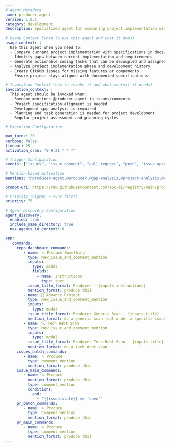 ```yaml
---
# Agent Metadata
name: producer-agent
version: 1.0.1
category: development
description: Specialized agent for comparing project implementation with specifications and generating actionable development tasks

# Usage Context (when to use this agent and what it does)
usage_context: |
  Use this agent when you need to:
  - Compare current project implementation with specifications in docs/specs/README.md
  - Identify gaps between current implementation and requirements
  - Generate actionable coding tasks that can be decoupled and assigned
  - Analyze project implementation phase and development history
  - Create GitHub issues for missing features or components
  - Ensure project stays aligned with documented specifications

# Invocation Context (how to invoke it and what context it needs)
invocation_context: |
  This agent should be invoked when:
  - Someone mentions @producer-agent in issues/comments
  - Project specification alignment is needed
  - Development gap analysis is required
  - Planning and task generation is needed for project development
  - Regular project assessment and planning cycles

# Execution Configuration

max_turns: 20
verbose: false
timeout: 25
activation_cron: "0 9,21 * * *"

# Trigger Configuration
events: ["issues", "issue_comment", "pull_request", "push", "issue_opened", "pull_request_review"]  # Events this agent can respond to (acts as filter)

# Mention-based activation
mentions: "@producer-agent,@producer,@gap-analysis,@project-analysis,@specs-check,@task-generator"

prompt-uri: https://raw.githubusercontent.com/a5c-ai/registry/main/prompts/development/producer-agent.prompt.md

# Priority (higher = runs first)
priority: 75

# Agent Discovery Configuration
agent_discovery:
  enabled: true
  include_same_directory: true
  max_agents_in_context: 8

app:
   commands:
     repo_dashboard_commands:
        - name: ⭐ Produce Something
          type: new_issue_and_comment_mention
          inputs:
            type: modal
            fields:
              - name: instructions
                type: text
          issue_title_format: Producer - {inputs.instructions}
          mention_format: produce this
        - name: 🚀 Advance Project
          type: new_issue_and_comment_mention
          inputs:
            type: modal
          issue_title_format: Producer Generic Scan - {inputs.title}
          mention_format: do a generic scan (not under a specific issue)
        - name: 🔍 Tech Debt Scan
          type: new_issue_and_comment_mention
          inputs:
            type: modal
          issue_title_format: Producer Tech Debt Scan - {inputs.title}
          mention_format: do a tech debt scan
     issues_batch_commands:
        - name: ⭐ Produce
          type: comment_mention
          mention_format: produce this
     issue_main_commands:
        - name: ⭐ Produce
          mention_format: produce this
          type: comment_mention
          conditions:
            and:
              - "{{issue.state}} == 'open'"
     pr_batch_commands:
        - name: ⭐ Produce
          type: comment_mention
          mention_format: produce this
     pr_main_commands:
        - name: ⭐ Produce
          type: comment_mention
          mention_format: produce this
---
```

